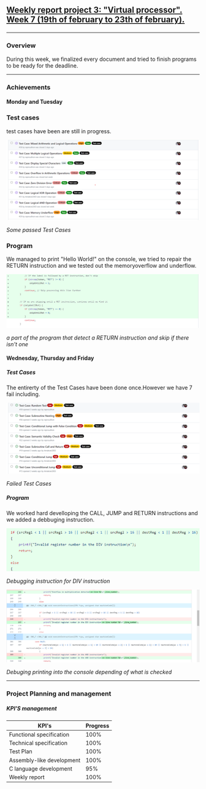 <h2><u><strong>Weekly report project 3: "Virtual processor". Week 7 (19th of february to 23th of february).</strong></u>

------------------------

<h3>Overview</h3>
During this week, we finalized every document and tried to finish programs to be ready for the deadline.

---
<h3>Achievements</h3>

<h4>Monday and Tuesday</h4>

<h3>Test cases</h3>

test cases have been are still in progress.

![Alt text](/documents/management/image/testCase4.png)

*Some passed Test Cases*

<h3>Program</h3>

We managed to print "Hello World!" on the console, we tried to repair the RETURN instruction and we tested out the memoryoverflow and underflow.

![Alt text](/documents/management/image/Dev8.png)

*a part of the program that detect a RETURN instruction and skip if there isn't one*

<h4>Wednesday, Thursday and Friday</h4>

<h5>Test Cases</h5>

The entirerty of the Test Cases have been done once.However we have 7 fail including.

![Alt text](/documents/management/image/testCase5.png)

*Failed Test Cases*

<h5>Program</h5>

We worked hard develloping the CALL, JUMP and RETURN instructions and we added a debbuging instruction.

![Alt text](/documents/management/image/Dev9.png)

*Debugging instruction for DIV instruction*

![Alt text](/documents/management/image/Dev10.png)

*Debuging printing into the console depending of what is checked*

------------------------

<h3>Project Planning and management</h3>

<h5>KPI'S management </h5>

| KPI's   | Progress |
| -------- | ------- |
| Functional specification  | 100%   |
| Technical specification | 100%   |
| Test Plan| 100%   |
| Assembly-like development | 100%   |
| C language development | 95%  |
| Weekly report  | 100%   |

